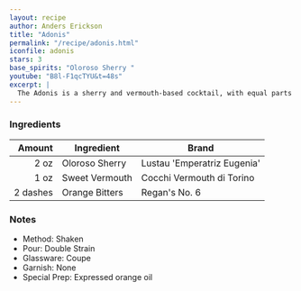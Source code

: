 ```yaml
---
layout: recipe
author: Anders Erickson
title: "Adonis"
permalink: "/recipe/adonis.html"
iconfile: adonis
stars: 3
base_spirits: "Oloroso Sherry "
youtube: "B8l-F1qcTYU&t=48s"
excerpt: |
  The Adonis is a sherry and vermouth-based cocktail, with equal parts of both. The cocktail was created in honor of the 1884 musical Adonis after the show reached the milestone of more than 500 shows on Broadway. The Adonis has been described as being a lower alcohol, easier drinking cocktail.
---
```


### Ingredients

|   Amount | Ingredient     | Brand                       |
| -------: | -------------- | --------------------------- |
|     2 oz | Oloroso Sherry | Lustau 'Emperatriz Eugenia' |
|     1 oz | Sweet Vermouth | Cocchi Vermouth di Torino   |
| 2 dashes | Orange Bitters | Regan's No. 6               |

### Notes

- Method: Shaken
- Pour: Double Strain
- Glassware: Coupe
- Garnish: None
- Special Prep: Expressed orange oil
